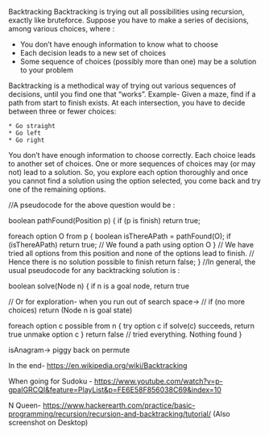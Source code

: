Backtracking
Backtracking is trying out all possibilities using recursion, exactly like bruteforce.
Suppose you have to make a series of decisions, among various choices, where :

  * You don’t have enough information to know what to choose
  * Each decision leads to a new set of choices
  * Some sequence of choices (possibly more than one) may be a solution to your problem

Backtracking is a methodical way of trying out various sequences of decisions, until you find one that “works”. Example- Given a maze, find if a path from start to finish exists. At each intersection, you have to decide between three or fewer choices:

    * Go straight
    * Go left
    * Go right

You don’t have enough information to choose correctly. Each choice leads to another set of choices. One or more sequences of choices may (or may not) lead to a solution.
So, you explore each option thoroughly and once you cannot find a solution using the option selected, you come back and try one of the remaining options.


//A pseudocode for the above question would be :

boolean pathFound(Position p) {
  if (p is finish) return true;

  foreach option O from p {
    boolean isThereAPath = pathFound(O);
    if (isThereAPath) return true; // We found a path using option O
  }
  // We have tried all options from this position and none of the options lead to finish.
  // Hence there is no solution possible to finish
  return false;
}
//In general, the usual pseudocode for any backtracking solution is :

boolean solve(Node n) {
  if n is a goal node, return true

  // Or for exploration- when you run out of search space->
  // if (no more choices) return (Node n is goal state)

  foreach option c possible from n {
    try option c
    if solve(c) succeeds, return true
    unmake option c
  }
  return false // tried everything. Nothing found
}


isAnagram-> piggy back on permute



In the end-
https://en.wikipedia.org/wiki/Backtracking

When going for Sudoku -
https://www.youtube.com/watch?v=p-gpaIGRCQI&feature=PlayList&p=FE6E58F856038C69&index=10

N Queen-
https://www.hackerearth.com/practice/basic-programming/recursion/recursion-and-backtracking/tutorial/
(Also screenshot on Desktop)
